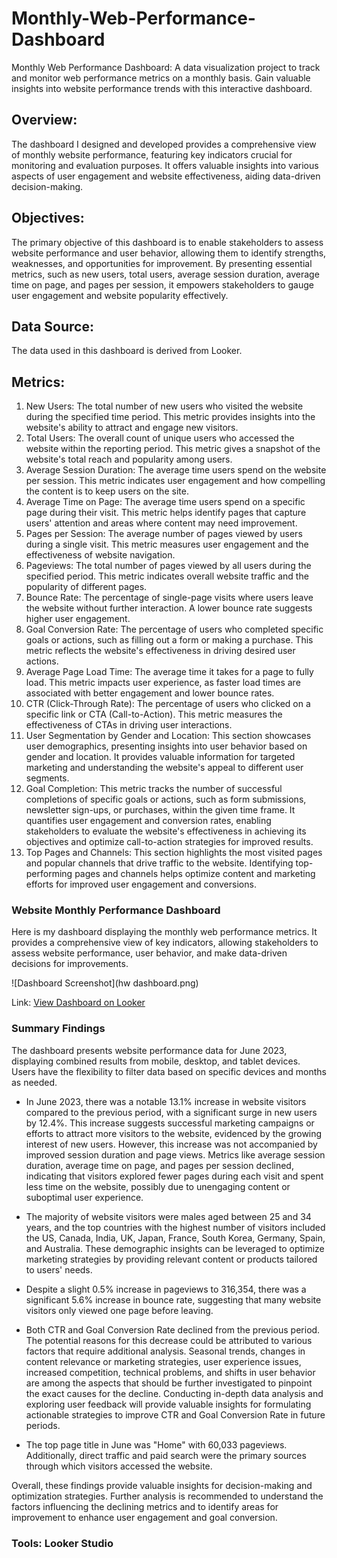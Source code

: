 # Monthly-Web-Performance-Dashboard
Monthly Web Performance Dashboard: A data visualization project to track and monitor web performance metrics on a monthly basis. Gain valuable insights into website performance trends with this interactive dashboard.
<h2>Overview:</h2>
<p>The dashboard I designed and developed provides a comprehensive view of monthly
website performance, featuring key indicators crucial for monitoring and evaluation
purposes. It offers valuable insights into various aspects of user engagement and
website effectiveness, aiding data-driven decision-making.</p>

<h2>Objectives:</h2>
<p>The primary objective of this dashboard is to enable stakeholders to assess website
performance and user behavior, allowing them to identify strengths, weaknesses, and
opportunities for improvement. By presenting essential metrics, such as new users, total
users, average session duration, average time on page, and pages per session, it
empowers stakeholders to gauge user engagement and website popularity effectively.</p>

<h2>Data Source:</h2>
<p>The data used in this dashboard is derived from Looker.</p>

<h2>Metrics:</h2>
<ol>
  <li>New Users: The total number of new users who visited the website during the specified time period. This metric provides insights into the website's ability to attract and engage new visitors.</li>
  <li>Total Users: The overall count of unique users who accessed the website within the reporting period. This metric gives a snapshot of the website's total reach and popularity among users.</li>
  <li>Average Session Duration: The average time users spend on the website per session. This metric indicates user engagement and how compelling the content is to keep users on the site.</li>
  <li>Average Time on Page: The average time users spend on a specific page during their visit. This metric helps identify pages that capture users' attention and areas where content may need improvement.</li>
  <li>Pages per Session: The average number of pages viewed by users during a single visit. This metric measures user engagement and the effectiveness of website navigation.</li>
  <li>Pageviews: The total number of pages viewed by all users during the specified period. This metric indicates overall website traffic and the popularity of different pages.</li>
  <li>Bounce Rate: The percentage of single-page visits where users leave the website without further interaction. A lower bounce rate suggests higher user engagement.</li>
  <li>Goal Conversion Rate: The percentage of users who completed specific goals or actions, such as filling out a form or making a purchase. This metric reflects the website's effectiveness in driving desired user actions.</li>
  <li>Average Page Load Time: The average time it takes for a page to fully load. This metric impacts user experience, as faster load times are associated with better engagement and lower bounce rates.</li>
  <li>CTR (Click-Through Rate): The percentage of users who clicked on a specific link or CTA (Call-to-Action). This metric measures the effectiveness of CTAs in driving user interactions.</li>
  <li>User Segmentation by Gender and Location: This section showcases user demographics, presenting insights into user behavior based on gender and location. It provides valuable information for targeted marketing and understanding the website's appeal to different user segments.</li>
  <li>Goal Completion: This metric tracks the number of successful completions of specific goals or actions, such as form submissions, newsletter sign-ups, or purchases, within the given time frame. It quantifies user engagement and conversion rates, enabling stakeholders to evaluate the website's effectiveness in achieving its objectives and optimize call-to-action strategies for improved results.</li>
  <li>Top Pages and Channels: This section highlights the most visited pages and popular channels that drive traffic to the website. Identifying top-performing pages and channels helps optimize content and marketing efforts for improved user engagement and conversions.</li>
</ol>

### Website Monthly Performance Dashboard

Here is my dashboard displaying the monthly web performance metrics. It provides a comprehensive view of key indicators, allowing stakeholders to assess website performance, user behavior, and make data-driven decisions for improvements.

![Dashboard Screenshot](hw dashboard.png)



Link: [View Dashboard on Looker](https://lookerstudio.google.com/reporting/02415ad3-ab66-4346-863f-fa09d69675d/b/page/WPqPD?s=vaqrrAT3HI8)

### Summary Findings

The dashboard presents website performance data for June 2023, displaying combined results from mobile, desktop, and tablet devices. Users have the flexibility to filter data based on specific devices and months as needed.

- In June 2023, there was a notable 13.1% increase in website visitors compared to the previous period, with a significant surge in new users by 12.4%. This increase suggests successful marketing campaigns or efforts to attract more visitors to the website, evidenced by the growing interest of new users. However, this increase was not accompanied by improved session duration and page views. Metrics like average session duration, average time on page, and pages per session declined, indicating that visitors explored fewer pages during each visit and spent less time on the website, possibly due to unengaging content or suboptimal user experience.

- The majority of website visitors were males aged between 25 and 34 years, and the top countries with the highest number of visitors included the US, Canada, India, UK, Japan, France, South Korea, Germany, Spain, and Australia. These demographic insights can be leveraged to optimize marketing strategies by providing relevant content or products tailored to users' needs.

- Despite a slight 0.5% increase in pageviews to 316,354, there was a significant 5.6% increase in bounce rate, suggesting that many website visitors only viewed one page before leaving.

- Both CTR and Goal Conversion Rate declined from the previous period. The potential reasons for this decrease could be attributed to various factors that require additional analysis. Seasonal trends, changes in content relevance or marketing strategies, user experience issues, increased competition, technical problems, and shifts in user behavior are among the aspects that should be further investigated to pinpoint the exact causes for the decline. Conducting in-depth data analysis and exploring user feedback will provide valuable insights for formulating actionable strategies to improve CTR and Goal Conversion Rate in future periods.

- The top page title in June was "Home" with 60,033 pageviews. Additionally, direct traffic and paid search were the primary sources through which visitors accessed the website.

Overall, these findings provide valuable insights for decision-making and optimization strategies. Further analysis is recommended to understand the factors influencing the declining metrics and to identify areas for improvement to enhance user engagement and goal conversion.

### Tools: Looker Studio


